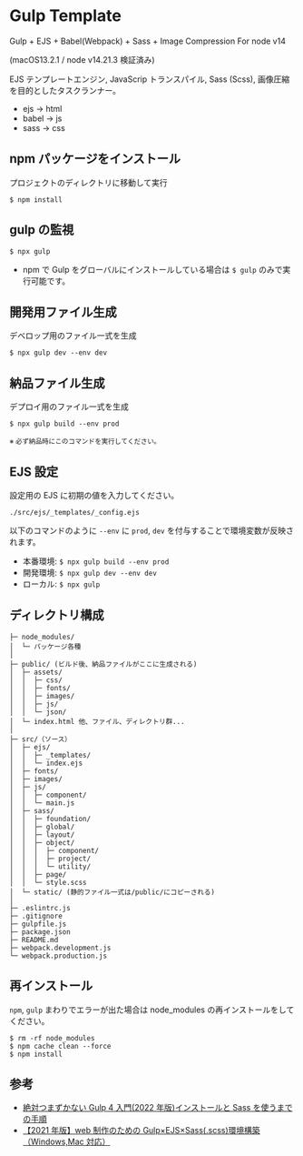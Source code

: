 # Gulp Template

Gulp + EJS + Babel(Webpack) + Sass + Image Compression
For node v14

(macOS13.2.1 / node v14.21.3 検証済み)

EJS テンプレートエンジン, JavaScrip トランスパイル, Sass (Scss), 画像圧縮を目的としたタスクランナー。

- ejs -> html
- babel -> js
- sass -> css

## npm パッケージをインストール

プロジェクトのディレクトリに移動して実行

```
$ npm install
```

## gulp の監視

```
$ npx gulp
```

- npm で Gulp をグローバルにインストールしている場合は `$ gulp` のみで実行可能です。

## 開発用ファイル生成

デベロップ用のファイル一式を生成

```
$ npx gulp dev --env dev
```

## 納品ファイル生成

デプロイ用のファイル一式を生成

```
$ npx gulp build --env prod
```

<small>※ 必ず納品時にこのコマンドを実行してください。</small>

## EJS 設定

設定用の EJS に初期の値を入力してください。

```
./src/ejs/_templates/_config.ejs
```

以下のコマンドのように `--env` に `prod`, `dev` を付与することで環境変数が反映されます。

- 本番環境: `$ npx gulp build --env prod`
- 開発環境: `$ npx gulp dev --env dev`
- ローカル: `$ npx gulp`

## ディレクトリ構成

```
├─ node_modules/
│  └─ パッケージ各種
│
├─ public/ (ビルド後、納品ファイルがここに生成される)
│  ├─ assets/
│  │  ├─ css/
│  │  ├─ fonts/
│  │  ├─ images/
│  │  ├─ js/
│  │  └─ json/
│  └─ index.html 他、ファイル、ディレクトリ群...
│
├─ src/（ソース）
│  ├─ ejs/
│  │  ├─ _templates/
│  │  └─ index.ejs
│  ├─ fonts/
│  ├─ images/
│  ├─ js/
│  │  ├─ component/
│  │  └─ main.js
│  ├─ sass/
│  │  ├─ foundation/
│  │  ├─ global/
│  │  ├─ layout/
│  │  ├─ object/
│  │  │  ├─ component/
│  │  │  ├─ project/
│  │  │  └─ utility/
│  │  ├─ page/
│  │  └─ style.scss
│  └─ static/ (静的ファイル一式は/public/にコピーされる)
│
├─ .eslintrc.js
├─ .gitignore
├─ gulpfile.js
├─ package.json
├─ README.md
├─ webpack.development.js
└─ webpack.production.js
```

## 再インストール

`npm`, `gulp` まわりでエラーが出た場合は node_modules の再インストールをしてください。

```
$ rm -rf node_modules
$ npm cache clean --force
$ npm install
```

## 参考 <!-- Reference -->

- [絶対つまずかない Gulp 4 入門(2022 年版)インストールと Sass を使うまでの手順](https://ics.media/entry/3290/)
- [【2021 年版】web 制作のための Gulp×EJS×Sass(.scss)環境構築（Windows,Mac 対応）](https://onedarling.site/programming/htmlcss/gulp-ejs-sass/)
